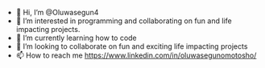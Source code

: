 - 👋 Hi, I’m @Oluwasegun4
- 👀 I’m interested in programming and collaborating on fun and life impacting projects.
- 🌱 I’m currently learning how to code
- 💞️ I’m looking to collaborate on fun and exciting life impacting projects
- 📫 How to reach me https://www.linkedin.com/in/oluwasegunomotosho/

<!---
Oluwasegun4/Oluwasegun4 is a ✨ special ✨ repository because its `README.md` (this file) appears on your GitHub profile.
You can click the Preview link to take a look at your changes.
--->
